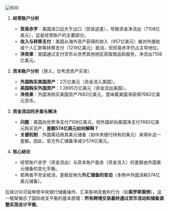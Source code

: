 

![600](https://s1.vika.cn/space/2023/04/15/06d7e6e4c0054f608283d8e03f466da5)

1. **经常账户分析**
    
    - **贸易赤字**：美国进口远大于出口（贸易逆差），导致资金净流出（7108亿美元），这是经常账户的主要部分。
    - **收入与转移支付**：美国从海外资产获得的收入（957亿美元）被对外援助或个人汇款等转移支付（1219亿美元）抵消，但贸易赤字仍占主导地位。
    - **净效果**：美国通过支付货币从世界其他地区获取商品和服务，净流出7108亿美元。
        
2. **资本账户分析**（狭义，仅考虑资产买卖）
    
    - **外国购买美国资产**：2万亿美元（资金流入美国）。
    - **美国购买外国资产**：1.2895万亿美元（资金流出美国）。
    - **净效果**：外国净购买美国资产7682亿美元，意味着美国净获得7682亿美元货币。
        
3. **资金流动的矛盾与解决**
    
    - **问题**：美国向世界净支付7108亿美元，但外国却向美国净支付7682亿美元购买资产，**差额574亿美元如何解释？**
    - **关键机制**：外国需动用其美元储备（如中央银行持有的美元）来填补这一差额。因此，官方外汇储备净减少574亿美元。
        
4. **核心结论**
    
    - 经常账户赤字（资金流出）与资本账户盈余（资金流入）的差额由外国美元储备的变化平衡。
    - 若两者不完全抵消，差额反映为**外汇储备的变动**（本例中外国消耗574亿美元储备）。
        

后续讨论可延伸至中央银行储备操作、汇率影响及套利行为（如**索罗斯案例**）。这一框架揭示了国际收支平衡的基本原理：**所有跨境交易最终通过货币流动和储备调整实现会计平衡**。